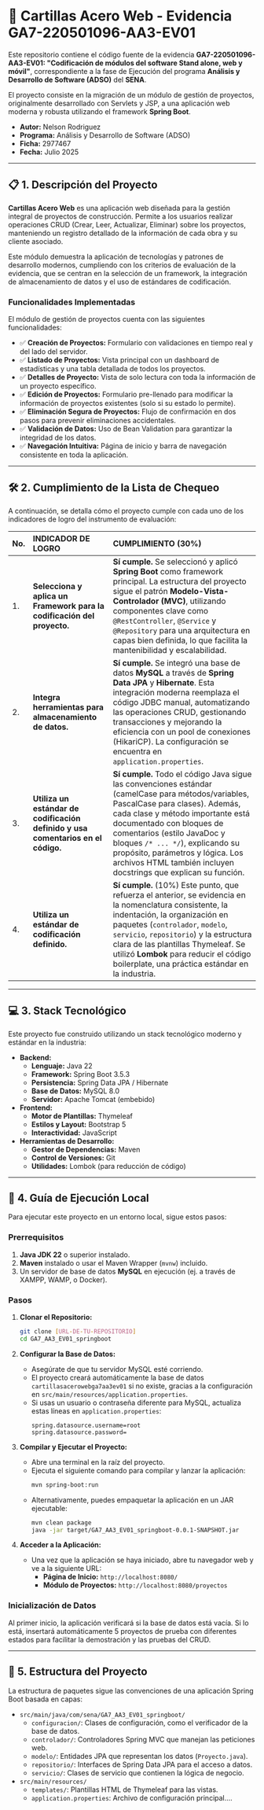 # 🚀 Cartillas Acero Web - Evidencia GA7-220501096-AA3-EV01

Este repositorio contiene el código fuente de la evidencia **GA7-220501096-AA3-EV01: "Codificación de módulos del software Stand alone, web y móvil"**, correspondiente a la fase de Ejecución del programa **Análisis y Desarrollo de Software (ADSO)** del **SENA**.

El proyecto consiste en la migración de un módulo de gestión de proyectos, originalmente desarrollado con Servlets y JSP, a una aplicación web moderna y robusta utilizando el framework **Spring Boot**.

- **Autor:** Nelson Rodriguez
- **Programa:** Análisis y Desarrollo de Software (ADSO)
- **Ficha:** 2977467
- **Fecha:** Julio 2025

---

## 📋 1. Descripción del Proyecto

**Cartillas Acero Web** es una aplicación web diseñada para la gestión integral de proyectos de construcción. Permite a los usuarios realizar operaciones CRUD (Crear, Leer, Actualizar, Eliminar) sobre los proyectos, manteniendo un registro detallado de la información de cada obra y su cliente asociado.

Este módulo demuestra la aplicación de tecnologías y patrones de desarrollo modernos, cumpliendo con los criterios de evaluación de la evidencia, que se centran en la selección de un framework, la integración de almacenamiento de datos y el uso de estándares de codificación.

### Funcionalidades Implementadas

El módulo de gestión de proyectos cuenta con las siguientes funcionalidades:

-   ✅ **Creación de Proyectos:** Formulario con validaciones en tiempo real y del lado del servidor.
-   ✅ **Listado de Proyectos:** Vista principal con un dashboard de estadísticas y una tabla detallada de todos los proyectos.
-   ✅ **Detalles de Proyecto:** Vista de solo lectura con toda la información de un proyecto específico.
-   ✅ **Edición de Proyectos:** Formulario pre-llenado para modificar la información de proyectos existentes (solo si su estado lo permite).
-   ✅ **Eliminación Segura de Proyectos:** Flujo de confirmación en dos pasos para prevenir eliminaciones accidentales.
-   ✅ **Validación de Datos:** Uso de Bean Validation para garantizar la integridad de los datos.
-   ✅ **Navegación Intuitiva:** Página de inicio y barra de navegación consistente en toda la aplicación.

---

## 🛠️ 2. Cumplimiento de la Lista de Chequeo

A continuación, se detalla cómo el proyecto cumple con cada uno de los indicadores de logro del instrumento de evaluación:

| No. | INDICADOR DE LOGRO                                                | CUMPLIMIENTO (30%)                                                                                                                                                                                                                                                                                                                                                                                                                          |
| :-- | :---------------------------------------------------------------- | :------------------------------------------------------------------------------------------------------------------------------------------------------------------------------------------------------------------------------------------------------------------------------------------------------------------------------------------------------------------------------------------------------------------------------------------ |
| 1.  | **Selecciona y aplica un Framework para la codificación del proyecto.** | **Sí cumple.** Se seleccionó y aplicó **Spring Boot** como framework principal. La estructura del proyecto sigue el patrón **Modelo-Vista-Controlador (MVC)**, utilizando componentes clave como `@RestController`, `@Service` y `@Repository` para una arquitectura en capas bien definida, lo que facilita la mantenibilidad y escalabilidad.                                                                                             |
| 2.  | **Integra herramientas para almacenamiento de datos.**              | **Sí cumple.** Se integró una base de datos **MySQL** a través de **Spring Data JPA** y **Hibernate**. Esta integración moderna reemplaza el código JDBC manual, automatizando las operaciones CRUD, gestionando transacciones y mejorando la eficiencia con un pool de conexiones (HikariCP). La configuración se encuentra en `application.properties`.                                                                                   |
| 3.  | **Utiliza un estándar de codificación definido y usa comentarios en el código.** | **Sí cumple.** Todo el código Java sigue las convenciones estándar (camelCase para métodos/variables, PascalCase para clases). Además, cada clase y método importante está documentado con bloques de comentarios (estilo JavaDoc y bloques `/* ... */`), explicando su propósito, parámetros y lógica. Los archivos HTML también incluyen docstrings que explican su función.                                                     |
| 4.  | **Utiliza un estándar de codificación definido.**                   | **Sí cumple.** (10%) Este punto, que refuerza el anterior, se evidencia en la nomenclatura consistente, la indentación, la organización en paquetes (`controlador`, `modelo`, `servicio`, `repositorio`) y la estructura clara de las plantillas Thymeleaf. Se utilizó **Lombok** para reducir el código boilerplate, una práctica estándar en la industria.                                                                                              |

---

## 💻 3. Stack Tecnológico

Este proyecto fue construido utilizando un stack tecnológico moderno y estándar en la industria:

-   **Backend:**
    -   **Lenguaje:** Java 22
    -   **Framework:** Spring Boot 3.5.3
    -   **Persistencia:** Spring Data JPA / Hibernate
    -   **Base de Datos:** MySQL 8.0
    -   **Servidor:** Apache Tomcat (embebido)
-   **Frontend:**
    -   **Motor de Plantillas:** Thymeleaf
    -   **Estilos y Layout:** Bootstrap 5
    -   **Interactividad:** JavaScript
-   **Herramientas de Desarrollo:**
    -   **Gestor de Dependencias:** Maven
    -   **Control de Versiones:** Git
    -   **Utilidades:** Lombok (para reducción de código)

---

## 🚀 4. Guía de Ejecución Local

Para ejecutar este proyecto en un entorno local, sigue estos pasos:

### Prerrequisitos

1.  **Java JDK 22** o superior instalado.
2.  **Maven** instalado o usar el Maven Wrapper (`mvnw`) incluido.
3.  Un servidor de base de datos **MySQL** en ejecución (ej. a través de XAMPP, WAMP, o Docker).

### Pasos

1.  **Clonar el Repositorio:**
    ```bash
    git clone [URL-DE-TU-REPOSITORIO]
    cd GA7_AA3_EV01_springboot
    ```

2.  **Configurar la Base de Datos:**
    -   Asegúrate de que tu servidor MySQL esté corriendo.
    -   El proyecto creará automáticamente la base de datos `cartillasacerowebga7aa3ev01` si no existe, gracias a la configuración en `src/main/resources/application.properties`.
    -   Si usas un usuario o contraseña diferente para MySQL, actualiza estas líneas en `application.properties`:
        ```properties
        spring.datasource.username=root
        spring.datasource.password=
        ```

3.  **Compilar y Ejecutar el Proyecto:**
    -   Abre una terminal en la raíz del proyecto.
    -   Ejecuta el siguiente comando para compilar y lanzar la aplicación:
        ```bash
        mvn spring-boot:run
        ```
    -   Alternativamente, puedes empaquetar la aplicación en un JAR ejecutable:
        ```bash
        mvn clean package
        java -jar target/GA7_AA3_EV01_springboot-0.0.1-SNAPSHOT.jar
        ```

4.  **Acceder a la Aplicación:**
    -   Una vez que la aplicación se haya iniciado, abre tu navegador web y ve a la siguiente URL:
        -   **Página de Inicio:** `http://localhost:8080/`
        -   **Módulo de Proyectos:** `http://localhost:8080/proyectos`

### Inicialización de Datos

Al primer inicio, la aplicación verificará si la base de datos está vacía. Si lo está, insertará automáticamente 5 proyectos de prueba con diferentes estados para facilitar la demostración y las pruebas del CRUD.

---

## 📂 5. Estructura del Proyecto

La estructura de paquetes sigue las convenciones de una aplicación Spring Boot basada en capas:

-   `src/main/java/com/sena/GA7_AA3_EV01_springboot/`
    -   `configuracion/`: Clases de configuración, como el verificador de la base de datos.
    -   `controlador/`: Controladores Spring MVC que manejan las peticiones web.
    -   `modelo/`: Entidades JPA que representan los datos (`Proyecto.java`).
    -   `repositorio/`: Interfaces de Spring Data JPA para el acceso a datos.
    -   `servicio/`: Clases de servicio que contienen la lógica de negocio.
-   `src/main/resources/`
    -   `templates/`: Plantillas HTML de Thymeleaf para las vistas.
    -   `application.properties`: Archivo de configuración principal....